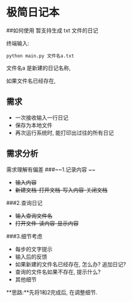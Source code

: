 # 极简日记本

##如何使用
暂支持生成 txt 文件的日记

终端输入:
```
python main.py 文件名a.txt
```

文件名a 是新建的日记名称, 

如果文件名已经存在, 


## 需求
* 一次接收输入一行日记
* 保存为本地文件
* 再次运行系统时, 能打印出过往的所有日记

## 需求分析
需求理解有偏差
###~~1.记录内容 ~~
* ~~输入内容~~
* ~~新建文档-打开文档-写入内容-关闭文档~~


###2.查询日记
* ~~输入查询文件名~~
* ~~打开文件-读内容-显示内容~~


###3.细节考虑
* 每步的文字提示
* 输入后的反馈
* 如果新建的文件名已经存在, 怎么办? 追加日记?
* 查询的文件名如果不存在, 提示什么?
* 其他细节

**思路:**先将1和2完成后, 在调整细节.





